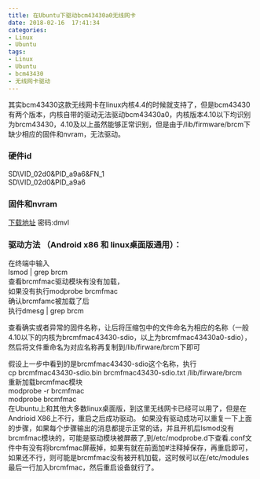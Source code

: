 ```yaml
---
title: 在Ubuntu下驱动bcm43430a0无线网卡
date: 2018-02-16  17:41:34
categories:
- Linux
- Ubuntu
tags: 
- Linux
- Ubuntu
- bcm43430
- 无线网卡驱动
---
```

其实bcm43430这款无线网卡在linux内核4.4的时候就支持了，但是bcm43430有两个版本，内核自带的驱动无法驱动bcm43430a0，内核版本4.10以下均识别为brcm43430，4.10及以上虽然能够正常识别，但是由于/lib/firmware/brcm下缺少相应的固件和nvram，无法驱动。
 
 
### 硬件id 
SD\VID_02d0&PID_a9a6&FN_1<br/>
SD\VID_02d0&PID_a9a6 

### 固件和nvram
[下载地址](https://pan.baidu.com/s/1bqgmy9h)   密码:dmvl

### 驱动方法 （Android x86 和 linux桌面版通用）： 
在终端中输入<br/>
lsmod | grep brcm<br/>
查看brcmfmac驱动模块有没有加载，<br/> 
如果没有执行modprobe brcmfmac<br/>
确认brcmfamc被加载了后<br/>
执行dmesg | grep brcm<br/>

查看确实或者异常的固件名称，让后将压缩包中的文件命名为相应的名称（一般4.10以下的内核为brcmfmac43430-sdio，以上为brcmfmac43430a0-sdio），然后将文件重命名为对应名称再复制到/lib/firware/brcm下即可 
 
假设上一步中看到的是brcmfmac43430-sdio这个名称，执行<br/>
cp brcmfmac43430-sdio.bin brcmfmac43430-sdio.txt /lib/firware/brcm<br/> 
重新加载brcmfmac模块<br/>
modprobe -r brcmfmac<br/>
modprobe brcmfmac<br/>
在Ubuntu上和其他大多数linux桌面版，到这里无线网卡已经可以用了，但是在Andrioid X86上不行，重启之后成功驱动。 
如果没有驱动成功可以重复一下上面的步骤，如果每个步骤输出的消息都提示正常的话，并且开机后lsmod没有brcmfmac模块的，可能是驱动模块被屏蔽了,到/etc/modprobe.d下查看.conf文件中有没有将brcmfmac屏蔽掉，如果有就在前面加#注释掉保存，再重启即可，如果还不行，则可能是brcmfmac没有被开机加载，这时候可以在/etc/modules最后一行加入brcmfmac，然后重启设备就行了。 
